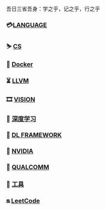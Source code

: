 

吾日三省吾身：学之乎，记之乎，行之乎

### 💳[LANGUAGE](LANGUAGE/README.md)
### ⛷ [CS](DS/README.md)
### 🐋 [Docker](Docker/README.md)
### ⏳ [LLVM](LLVM/README.md)
### 🎞 [VISION](VISION/README.md)
### 💐 [深度学习](DL/README.md)
### 💫 [DL FRAMEWORK](DL_FRAMEWORK/README.md)
### 🔋 [NVIDIA](NVIDIA/README.md)
### 🐲 [QUALCOMM](QUALCOMM/README.md)
### 🔨 [工具](TOOL/README.md)
### 🔛 [LeetCode](LeetCode/README.md)